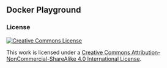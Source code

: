 ## Docker Playground


### License

[![Creative Commons License][image-1]][1]

This work is licensed under a [Creative Commons Attribution-NonCommercial-ShareAlike 4.0 International License][1].

[1]: http://creativecommons.org/licenses/by-nc-sa/4.0/
[image-1]: http://i.creativecommons.org/l/by-nc-sa/4.0/88x31.png
